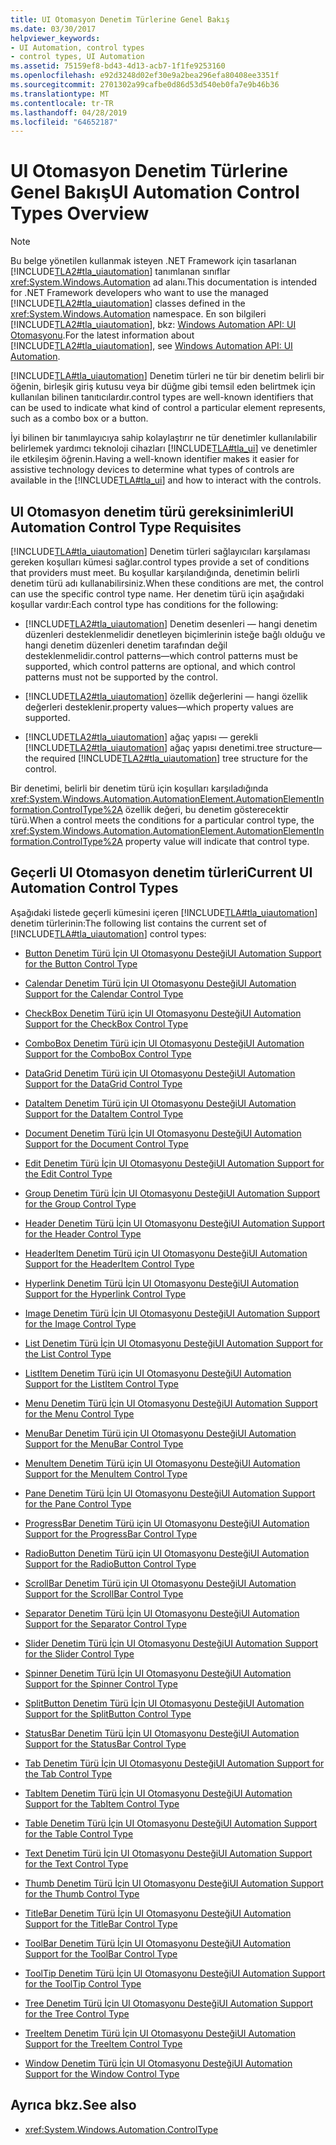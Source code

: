 ```yaml
---
title: UI Otomasyon Denetim Türlerine Genel Bakış
ms.date: 03/30/2017
helpviewer_keywords:
- UI Automation, control types
- control types, UI Automation
ms.assetid: 75159ef8-bd43-4d13-acb7-1f1fe9253160
ms.openlocfilehash: e92d3248d02ef30e9a2bea296efa80408ee3351f
ms.sourcegitcommit: 2701302a99cafbe0d86d53d540eb0fa7e9b46b36
ms.translationtype: MT
ms.contentlocale: tr-TR
ms.lasthandoff: 04/28/2019
ms.locfileid: "64652187"
---
```

# <a name="ui-automation-control-types-overview"></a><span data-ttu-id="fcb1f-102">UI Otomasyon Denetim Türlerine Genel Bakış</span><span class="sxs-lookup"><span data-stu-id="fcb1f-102">UI Automation Control Types Overview</span></span>
> [!NOTE]
>  <span data-ttu-id="fcb1f-103">Bu belge yönetilen kullanmak isteyen .NET Framework için tasarlanan [!INCLUDE[TLA2#tla_uiautomation](../../../includes/tla2sharptla-uiautomation-md.md)] tanımlanan sınıflar <xref:System.Windows.Automation> ad alanı.</span><span class="sxs-lookup"><span data-stu-id="fcb1f-103">This documentation is intended for .NET Framework developers who want to use the managed [!INCLUDE[TLA2#tla_uiautomation](../../../includes/tla2sharptla-uiautomation-md.md)] classes defined in the <xref:System.Windows.Automation> namespace.</span></span> <span data-ttu-id="fcb1f-104">En son bilgileri [!INCLUDE[TLA2#tla_uiautomation](../../../includes/tla2sharptla-uiautomation-md.md)], bkz: [Windows Automation API: UI Otomasyonu](https://go.microsoft.com/fwlink/?LinkID=156746).</span><span class="sxs-lookup"><span data-stu-id="fcb1f-104">For the latest information about [!INCLUDE[TLA2#tla_uiautomation](../../../includes/tla2sharptla-uiautomation-md.md)], see [Windows Automation API: UI Automation](https://go.microsoft.com/fwlink/?LinkID=156746).</span></span>  
  
 [!INCLUDE[TLA#tla_uiautomation](../../../includes/tlasharptla-uiautomation-md.md)] <span data-ttu-id="fcb1f-105">Denetim türleri ne tür bir denetim belirli bir öğenin, birleşik giriş kutusu veya bir düğme gibi temsil eden belirtmek için kullanılan bilinen tanıtıcılardır.</span><span class="sxs-lookup"><span data-stu-id="fcb1f-105">control types are well-known identifiers that can be used to indicate what kind of control a particular element represents, such as a combo box or a button.</span></span>  
  
 <span data-ttu-id="fcb1f-106">İyi bilinen bir tanımlayıcıya sahip kolaylaştırır ne tür denetimler kullanılabilir belirlemek yardımcı teknoloji cihazları [!INCLUDE[TLA#tla_ui](../../../includes/tlasharptla-ui-md.md)] ve denetimler ile etkileşim öğrenin.</span><span class="sxs-lookup"><span data-stu-id="fcb1f-106">Having a well-known identifier makes it easier for assistive technology devices to determine what types of controls are available in the [!INCLUDE[TLA#tla_ui](../../../includes/tlasharptla-ui-md.md)] and how to interact with the controls.</span></span>  
  
<a name="UI_Automation_Control_Type_Requisites"></a>   
## <a name="ui-automation-control-type-requisites"></a><span data-ttu-id="fcb1f-107">UI Otomasyon denetim türü gereksinimleri</span><span class="sxs-lookup"><span data-stu-id="fcb1f-107">UI Automation Control Type Requisites</span></span>  
 [!INCLUDE[TLA#tla_uiautomation](../../../includes/tlasharptla-uiautomation-md.md)] <span data-ttu-id="fcb1f-108">Denetim türleri sağlayıcıları karşılaması gereken koşulları kümesi sağlar.</span><span class="sxs-lookup"><span data-stu-id="fcb1f-108">control types provide a set of conditions that providers must meet.</span></span> <span data-ttu-id="fcb1f-109">Bu koşullar karşılandığında, denetimin belirli denetim türü adı kullanabilirsiniz.</span><span class="sxs-lookup"><span data-stu-id="fcb1f-109">When these conditions are met, the control can use the specific control type name.</span></span> <span data-ttu-id="fcb1f-110">Her denetim türü için aşağıdaki koşullar vardır:</span><span class="sxs-lookup"><span data-stu-id="fcb1f-110">Each control type has conditions for the following:</span></span>  
  
- [!INCLUDE[TLA2#tla_uiautomation](../../../includes/tla2sharptla-uiautomation-md.md)] <span data-ttu-id="fcb1f-111">Denetim desenleri — hangi denetim düzenleri desteklenmelidir denetleyen biçimlerinin isteğe bağlı olduğu ve hangi denetim düzenleri denetim tarafından değil desteklenmelidir.</span><span class="sxs-lookup"><span data-stu-id="fcb1f-111">control patterns—which control patterns must be supported, which control patterns are optional, and which control patterns must not be supported by the control.</span></span>  
  
- [!INCLUDE[TLA2#tla_uiautomation](../../../includes/tla2sharptla-uiautomation-md.md)] <span data-ttu-id="fcb1f-112">özellik değerlerini — hangi özellik değerleri desteklenir.</span><span class="sxs-lookup"><span data-stu-id="fcb1f-112">property values—which property values are supported.</span></span>  
  
- [!INCLUDE[TLA2#tla_uiautomation](../../../includes/tla2sharptla-uiautomation-md.md)] <span data-ttu-id="fcb1f-113">ağaç yapısı — gerekli [!INCLUDE[TLA2#tla_uiautomation](../../../includes/tla2sharptla-uiautomation-md.md)] ağaç yapısı denetimi.</span><span class="sxs-lookup"><span data-stu-id="fcb1f-113">tree structure—the required [!INCLUDE[TLA2#tla_uiautomation](../../../includes/tla2sharptla-uiautomation-md.md)] tree structure for the control.</span></span>  
  
 <span data-ttu-id="fcb1f-114">Bir denetimi, belirli bir denetim türü için koşulları karşıladığında <xref:System.Windows.Automation.AutomationElement.AutomationElementInformation.ControlType%2A> özellik değeri, bu denetim gösterecektir türü.</span><span class="sxs-lookup"><span data-stu-id="fcb1f-114">When a control meets the conditions for a particular control type, the <xref:System.Windows.Automation.AutomationElement.AutomationElementInformation.ControlType%2A> property value will indicate that control type.</span></span>  
  
<a name="Current_UI_Automation_Control_Types"></a>   
## <a name="current-ui-automation-control-types"></a><span data-ttu-id="fcb1f-115">Geçerli UI Otomasyon denetim türleri</span><span class="sxs-lookup"><span data-stu-id="fcb1f-115">Current UI Automation Control Types</span></span>  
 <span data-ttu-id="fcb1f-116">Aşağıdaki listede geçerli kümesini içeren [!INCLUDE[TLA#tla_uiautomation](../../../includes/tlasharptla-uiautomation-md.md)] denetim türlerinin:</span><span class="sxs-lookup"><span data-stu-id="fcb1f-116">The following list contains the current set of [!INCLUDE[TLA#tla_uiautomation](../../../includes/tlasharptla-uiautomation-md.md)] control types:</span></span>  
  
- [<span data-ttu-id="fcb1f-117">Button Denetim Türü İçin UI Otomasyonu Desteği</span><span class="sxs-lookup"><span data-stu-id="fcb1f-117">UI Automation Support for the Button Control Type</span></span>](../../../docs/framework/ui-automation/ui-automation-support-for-the-button-control-type.md)  
  
- [<span data-ttu-id="fcb1f-118">Calendar Denetim Türü İçin UI Otomasyonu Desteği</span><span class="sxs-lookup"><span data-stu-id="fcb1f-118">UI Automation Support for the Calendar Control Type</span></span>](../../../docs/framework/ui-automation/ui-automation-support-for-the-calendar-control-type.md)  
  
- [<span data-ttu-id="fcb1f-119">CheckBox Denetim Türü için UI Otomasyonu Desteği</span><span class="sxs-lookup"><span data-stu-id="fcb1f-119">UI Automation Support for the CheckBox Control Type</span></span>](../../../docs/framework/ui-automation/ui-automation-support-for-the-checkbox-control-type.md)  
  
- [<span data-ttu-id="fcb1f-120">ComboBox Denetim Türü için UI Otomasyonu Desteği</span><span class="sxs-lookup"><span data-stu-id="fcb1f-120">UI Automation Support for the ComboBox Control Type</span></span>](../../../docs/framework/ui-automation/ui-automation-support-for-the-combobox-control-type.md)  
  
- [<span data-ttu-id="fcb1f-121">DataGrid Denetim Türü için UI Otomasyonu Desteği</span><span class="sxs-lookup"><span data-stu-id="fcb1f-121">UI Automation Support for the DataGrid Control Type</span></span>](../../../docs/framework/ui-automation/ui-automation-support-for-the-datagrid-control-type.md)  
  
- [<span data-ttu-id="fcb1f-122">DataItem Denetim Türü için UI Otomasyonu Desteği</span><span class="sxs-lookup"><span data-stu-id="fcb1f-122">UI Automation Support for the DataItem Control Type</span></span>](../../../docs/framework/ui-automation/ui-automation-support-for-the-dataitem-control-type.md)  
  
- [<span data-ttu-id="fcb1f-123">Document Denetim Türü İçin UI Otomasyonu Desteği</span><span class="sxs-lookup"><span data-stu-id="fcb1f-123">UI Automation Support for the Document Control Type</span></span>](../../../docs/framework/ui-automation/ui-automation-support-for-the-document-control-type.md)  
  
- [<span data-ttu-id="fcb1f-124">Edit Denetim Türü İçin UI Otomasyonu Desteği</span><span class="sxs-lookup"><span data-stu-id="fcb1f-124">UI Automation Support for the Edit Control Type</span></span>](../../../docs/framework/ui-automation/ui-automation-support-for-the-edit-control-type.md)  
  
- [<span data-ttu-id="fcb1f-125">Group Denetim Türü İçin UI Otomasyonu Desteği</span><span class="sxs-lookup"><span data-stu-id="fcb1f-125">UI Automation Support for the Group Control Type</span></span>](../../../docs/framework/ui-automation/ui-automation-support-for-the-group-control-type.md)  
  
- [<span data-ttu-id="fcb1f-126">Header Denetim Türü İçin UI Otomasyonu Desteği</span><span class="sxs-lookup"><span data-stu-id="fcb1f-126">UI Automation Support for the Header Control Type</span></span>](../../../docs/framework/ui-automation/ui-automation-support-for-the-header-control-type.md)  
  
- [<span data-ttu-id="fcb1f-127">HeaderItem Denetim Türü için UI Otomasyonu Desteği</span><span class="sxs-lookup"><span data-stu-id="fcb1f-127">UI Automation Support for the HeaderItem Control Type</span></span>](../../../docs/framework/ui-automation/ui-automation-support-for-the-headeritem-control-type.md)  
  
- [<span data-ttu-id="fcb1f-128">Hyperlink Denetim Türü İçin UI Otomasyonu Desteği</span><span class="sxs-lookup"><span data-stu-id="fcb1f-128">UI Automation Support for the Hyperlink Control Type</span></span>](../../../docs/framework/ui-automation/ui-automation-support-for-the-hyperlink-control-type.md)  
  
- [<span data-ttu-id="fcb1f-129">Image Denetim Türü İçin UI Otomasyonu Desteği</span><span class="sxs-lookup"><span data-stu-id="fcb1f-129">UI Automation Support for the Image Control Type</span></span>](../../../docs/framework/ui-automation/ui-automation-support-for-the-image-control-type.md)  
  
- [<span data-ttu-id="fcb1f-130">List Denetim Türü İçin UI Otomasyonu Desteği</span><span class="sxs-lookup"><span data-stu-id="fcb1f-130">UI Automation Support for the List Control Type</span></span>](../../../docs/framework/ui-automation/ui-automation-support-for-the-list-control-type.md)  
  
- [<span data-ttu-id="fcb1f-131">ListItem Denetim Türü için UI Otomasyonu Desteği</span><span class="sxs-lookup"><span data-stu-id="fcb1f-131">UI Automation Support for the ListItem Control Type</span></span>](../../../docs/framework/ui-automation/ui-automation-support-for-the-listitem-control-type.md)  
  
- [<span data-ttu-id="fcb1f-132">Menu Denetim Türü İçin UI Otomasyonu Desteği</span><span class="sxs-lookup"><span data-stu-id="fcb1f-132">UI Automation Support for the Menu Control Type</span></span>](../../../docs/framework/ui-automation/ui-automation-support-for-the-menu-control-type.md)  
  
- [<span data-ttu-id="fcb1f-133">MenuBar Denetim Türü için UI Otomasyonu Desteği</span><span class="sxs-lookup"><span data-stu-id="fcb1f-133">UI Automation Support for the MenuBar Control Type</span></span>](../../../docs/framework/ui-automation/ui-automation-support-for-the-menubar-control-type.md)  
  
- [<span data-ttu-id="fcb1f-134">MenuItem Denetim Türü için UI Otomasyonu Desteği</span><span class="sxs-lookup"><span data-stu-id="fcb1f-134">UI Automation Support for the MenuItem Control Type</span></span>](../../../docs/framework/ui-automation/ui-automation-support-for-the-menuitem-control-type.md)  
  
- [<span data-ttu-id="fcb1f-135">Pane Denetim Türü İçin UI Otomasyonu Desteği</span><span class="sxs-lookup"><span data-stu-id="fcb1f-135">UI Automation Support for the Pane Control Type</span></span>](../../../docs/framework/ui-automation/ui-automation-support-for-the-pane-control-type.md)  
  
- [<span data-ttu-id="fcb1f-136">ProgressBar Denetim Türü için UI Otomasyonu Desteği</span><span class="sxs-lookup"><span data-stu-id="fcb1f-136">UI Automation Support for the ProgressBar Control Type</span></span>](../../../docs/framework/ui-automation/ui-automation-support-for-the-progressbar-control-type.md)  
  
- [<span data-ttu-id="fcb1f-137">RadioButton Denetim Türü için UI Otomasyonu Desteği</span><span class="sxs-lookup"><span data-stu-id="fcb1f-137">UI Automation Support for the RadioButton Control Type</span></span>](../../../docs/framework/ui-automation/ui-automation-support-for-the-radiobutton-control-type.md)  
  
- [<span data-ttu-id="fcb1f-138">ScrollBar Denetim Türü için UI Otomasyonu Desteği</span><span class="sxs-lookup"><span data-stu-id="fcb1f-138">UI Automation Support for the ScrollBar Control Type</span></span>](../../../docs/framework/ui-automation/ui-automation-support-for-the-scrollbar-control-type.md)  
  
- [<span data-ttu-id="fcb1f-139">Separator Denetim Türü İçin UI Otomasyonu Desteği</span><span class="sxs-lookup"><span data-stu-id="fcb1f-139">UI Automation Support for the Separator Control Type</span></span>](../../../docs/framework/ui-automation/ui-automation-support-for-the-separator-control-type.md)  
  
- [<span data-ttu-id="fcb1f-140">Slider Denetim Türü İçin UI Otomasyonu Desteği</span><span class="sxs-lookup"><span data-stu-id="fcb1f-140">UI Automation Support for the Slider Control Type</span></span>](../../../docs/framework/ui-automation/ui-automation-support-for-the-slider-control-type.md)  
  
- [<span data-ttu-id="fcb1f-141">Spinner Denetim Türü İçin UI Otomasyonu Desteği</span><span class="sxs-lookup"><span data-stu-id="fcb1f-141">UI Automation Support for the Spinner Control Type</span></span>](../../../docs/framework/ui-automation/ui-automation-support-for-the-spinner-control-type.md)  
  
- [<span data-ttu-id="fcb1f-142">SplitButton Denetim Türü İçin UI Otomasyonu Desteği</span><span class="sxs-lookup"><span data-stu-id="fcb1f-142">UI Automation Support for the SplitButton Control Type</span></span>](../../../docs/framework/ui-automation/ui-automation-support-for-the-splitbutton-control-type.md)  
  
- [<span data-ttu-id="fcb1f-143">StatusBar Denetim Türü İçin UI Otomasyonu Desteği</span><span class="sxs-lookup"><span data-stu-id="fcb1f-143">UI Automation Support for the StatusBar Control Type</span></span>](../../../docs/framework/ui-automation/ui-automation-support-for-the-statusbar-control-type.md)  
  
- [<span data-ttu-id="fcb1f-144">Tab Denetim Türü İçin UI Otomasyonu Desteği</span><span class="sxs-lookup"><span data-stu-id="fcb1f-144">UI Automation Support for the Tab Control Type</span></span>](../../../docs/framework/ui-automation/ui-automation-support-for-the-tab-control-type.md)  
  
- [<span data-ttu-id="fcb1f-145">TabItem Denetim Türü İçin UI Otomasyonu Desteği</span><span class="sxs-lookup"><span data-stu-id="fcb1f-145">UI Automation Support for the TabItem Control Type</span></span>](../../../docs/framework/ui-automation/ui-automation-support-for-the-tabitem-control-type.md)  
  
- [<span data-ttu-id="fcb1f-146">Table Denetim Türü İçin UI Otomasyonu Desteği</span><span class="sxs-lookup"><span data-stu-id="fcb1f-146">UI Automation Support for the Table Control Type</span></span>](../../../docs/framework/ui-automation/ui-automation-support-for-the-table-control-type.md)  
  
- [<span data-ttu-id="fcb1f-147">Text Denetim Türü İçin UI Otomasyonu Desteği</span><span class="sxs-lookup"><span data-stu-id="fcb1f-147">UI Automation Support for the Text Control Type</span></span>](../../../docs/framework/ui-automation/ui-automation-support-for-the-text-control-type.md)  
  
- [<span data-ttu-id="fcb1f-148">Thumb Denetim Türü İçin UI Otomasyonu Desteği</span><span class="sxs-lookup"><span data-stu-id="fcb1f-148">UI Automation Support for the Thumb Control Type</span></span>](../../../docs/framework/ui-automation/ui-automation-support-for-the-thumb-control-type.md)  
  
- [<span data-ttu-id="fcb1f-149">TitleBar Denetim Türü İçin UI Otomasyonu Desteği</span><span class="sxs-lookup"><span data-stu-id="fcb1f-149">UI Automation Support for the TitleBar Control Type</span></span>](../../../docs/framework/ui-automation/ui-automation-support-for-the-titlebar-control-type.md)  
  
- [<span data-ttu-id="fcb1f-150">ToolBar Denetim Türü İçin UI Otomasyonu Desteği</span><span class="sxs-lookup"><span data-stu-id="fcb1f-150">UI Automation Support for the ToolBar Control Type</span></span>](../../../docs/framework/ui-automation/ui-automation-support-for-the-toolbar-control-type.md)  
  
- [<span data-ttu-id="fcb1f-151">ToolTip Denetim Türü İçin UI Otomasyonu Desteği</span><span class="sxs-lookup"><span data-stu-id="fcb1f-151">UI Automation Support for the ToolTip Control Type</span></span>](../../../docs/framework/ui-automation/ui-automation-support-for-the-tooltip-control-type.md)  
  
- [<span data-ttu-id="fcb1f-152">Tree Denetim Türü İçin UI Otomasyonu Desteği</span><span class="sxs-lookup"><span data-stu-id="fcb1f-152">UI Automation Support for the Tree Control Type</span></span>](../../../docs/framework/ui-automation/ui-automation-support-for-the-tree-control-type.md)  
  
- [<span data-ttu-id="fcb1f-153">TreeItem Denetim Türü İçin UI Otomasyonu Desteği</span><span class="sxs-lookup"><span data-stu-id="fcb1f-153">UI Automation Support for the TreeItem Control Type</span></span>](../../../docs/framework/ui-automation/ui-automation-support-for-the-treeitem-control-type.md)  
  
- [<span data-ttu-id="fcb1f-154">Window Denetim Türü İçin UI Otomasyonu Desteği</span><span class="sxs-lookup"><span data-stu-id="fcb1f-154">UI Automation Support for the Window Control Type</span></span>](../../../docs/framework/ui-automation/ui-automation-support-for-the-window-control-type.md)  
  
## <a name="see-also"></a><span data-ttu-id="fcb1f-155">Ayrıca bkz.</span><span class="sxs-lookup"><span data-stu-id="fcb1f-155">See also</span></span>

- <xref:System.Windows.Automation.ControlType>
